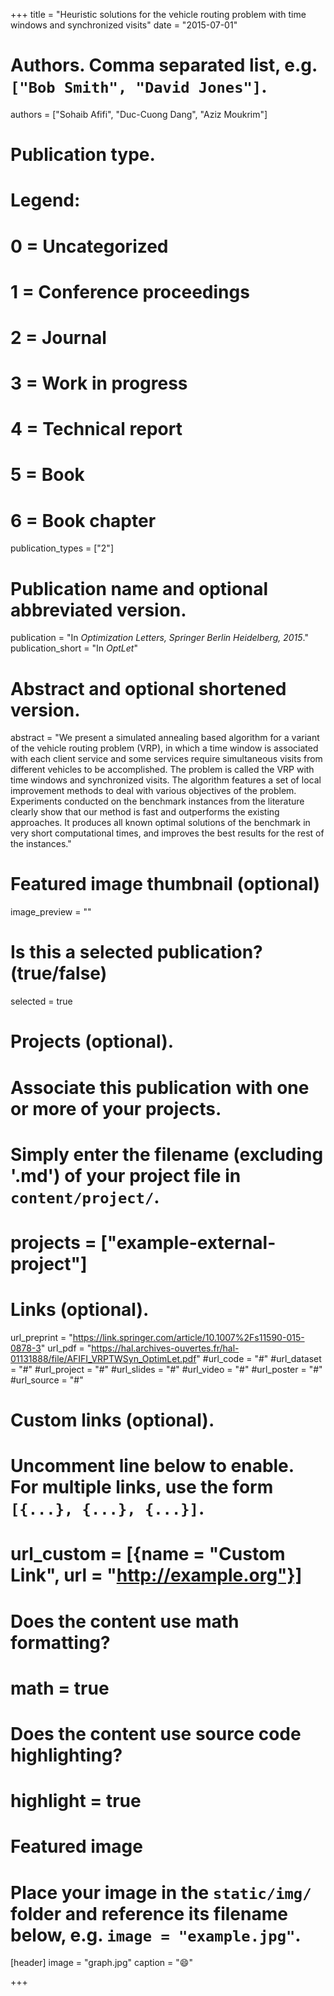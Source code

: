 +++
title = "Heuristic solutions for the vehicle routing problem with time windows and synchronized visits"
date = "2015-07-01"

# Authors. Comma separated list, e.g. `["Bob Smith", "David Jones"]`.
authors = ["Sohaib Afifi", "Duc-Cuong Dang", "Aziz Moukrim"]

# Publication type.
# Legend:
# 0 = Uncategorized
# 1 = Conference proceedings
# 2 = Journal
# 3 = Work in progress
# 4 = Technical report
# 5 = Book
# 6 = Book chapter
publication_types = ["2"]

# Publication name and optional abbreviated version.
publication = "In *Optimization Letters, Springer Berlin Heidelberg, 2015*."
publication_short = "In *OptLet*"

# Abstract and optional shortened version.
abstract = "We present a simulated annealing based algorithm for a variant of the vehicle routing problem (VRP), in which a time window is associated with each client service and some services require simultaneous visits from different vehicles to be accomplished. The problem is called the VRP with time windows and synchronized visits. The algorithm features a set of local improvement methods to deal with various objectives of the problem. Experiments conducted on the benchmark instances from the literature clearly show that our method is fast and outperforms the existing approaches. It produces all known optimal solutions of the benchmark in very short computational times, and improves the best results for the rest of the instances."

# Featured image thumbnail (optional)
image_preview = ""

# Is this a selected publication? (true/false)
selected = true

# Projects (optional).
#   Associate this publication with one or more of your projects.
#   Simply enter the filename (excluding '.md') of your project file in `content/project/`.
# projects = ["example-external-project"]

# Links (optional).
url_preprint = "https://link.springer.com/article/10.1007%2Fs11590-015-0878-3"
url_pdf = "https://hal.archives-ouvertes.fr/hal-01131888/file/AFIFI_VRPTWSyn_OptimLet.pdf"
#url_code = "#"
#url_dataset = "#"
#url_project = "#"
#url_slides = "#"
#url_video = "#"
#url_poster = "#"
#url_source = "#"

# Custom links (optional).
#   Uncomment line below to enable. For multiple links, use the form `[{...}, {...}, {...}]`.
# url_custom = [{name = "Custom Link", url = "http://example.org"}]

# Does the content use math formatting?
# math = true

# Does the content use source code highlighting?
# highlight = true

# Featured image
# Place your image in the `static/img/` folder and reference its filename below, e.g. `image = "example.jpg"`.
[header]
image = "graph.jpg"
caption = ":smile:"

+++
